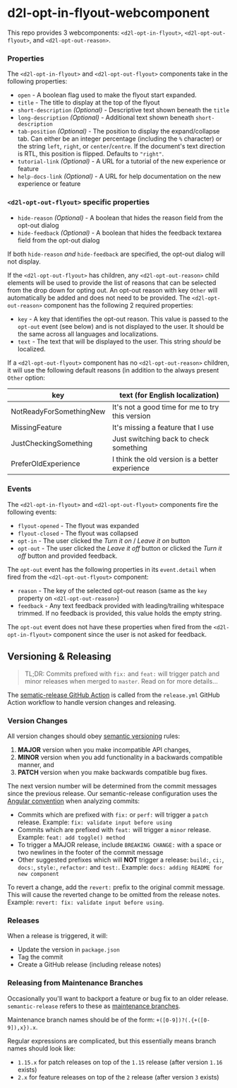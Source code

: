 # d2l-opt-in-flyout-webcomponent

This repo provides 3 webcomponents: `<d2l-opt-in-flyout>`, `<d2l-opt-out-flyout>`, and `<d2l-opt-out-reason>`.

### Properties
The `<d2l-opt-in-flyout>` and `<d2l-opt-out-flyout>` components take in the following properties:
* `open` - A boolean flag used to make the flyout start expanded.
* `title` - The title to display at the top of the flyout
* `short-description` *(Optional)* - Descriptive text shown beneath the `title`
* `long-description` *(Optional)* - Additional text shown beneath `short-description`
* `tab-position` *(Optional)* - The position to display the expand/collapse tab. Can either be an integer percentage (including the `%` character) or the string `left`, `right`, or `center`/`centre`. If the document's text direction is RTL, this position is flipped. Defaults to `"right"`.
* `tutorial-link` *(Optional)* - A URL for a tutorial of the new experience or feature
* `help-docs-link` *(Optional)* - A URL for help documentation on the new experience or feature

### `<d2l-opt-out-flyout>` specific properties
* `hide-reason` *(Optional)* - A boolean that hides the reason field from the opt-out dialog
* `hide-feedback` *(Optional)* - A boolean that hides the feedback textarea field from the opt-out dialog

If both `hide-reason` _and_ `hide-feedback` are specified, the opt-out dialog will not display.

If the `<d2l-opt-out-flyout>` has children, any `<d2l-opt-out-reason>` child elements will be used to provide the list of reasons that can be selected from the drop down for opting out. An opt-out reason with key `Other` will automatically be added and does not need to be provided. The `<d2l-opt-out-reason>` component has the following 2 required properties:
* `key` - A key that identifies the opt-out reason. This value is passed to the `opt-out` event (see below) and is not displayed to the user. It should be the same across all languages and localizations.
* `text` - The text that will be displayed to the user. This string *should* be localized.

If a `<d2l-opt-out-flyout>` component has no `<d2l-opt-out-reason>` children, it will use the following default reasons (in addition to the always present `Other` option:

| key                     | text (for English localization)                 |
| ----------------------- | ----------------------------------------------- |
| NotReadyForSomethingNew | It's not a good time for me to try this version |
| MissingFeature          | It's missing a feature that I use               |
| JustCheckingSomething   | Just switching back to check something          |
| PreferOldExperience     | I think the old version is a better experience  |

### Events
The `<d2l-opt-in-flyout>` and `<d2l-opt-out-flyout>` components fire the following events:
* `flyout-opened` - The flyout was expanded
* `flyout-closed` - The flyout was collapsed
* `opt-in` - The user clicked the *Turn it on* / *Leave it on* button
* `opt-out` - The user clicked the *Leave it off* button or clicked the *Turn it off* button and provided feedback.

The `opt-out` event has the following properties in its `event.detail` when fired from the `<d2l-opt-out-flyout>` component:
* `reason` - The key of the selected opt-out reason (same as the `key` property on `<d2l-opt-out-reason>`)
* `feedback` - Any text feedback provided with leading/trailing whitespace trimmed. If no feedback is provided, this value holds the empty string.

The `opt-out` event does not have these properties when fired from the `<d2l-opt-in-flyout>` component since the user is not asked for feedback.

## Versioning & Releasing

> TL;DR: Commits prefixed with `fix:` and `feat:` will trigger patch and minor releases when merged to `master`. Read on for more details...

The [sematic-release GitHub Action](https://github.com/BrightspaceUI/actions/tree/master/semantic-release) is called from the `release.yml` GitHub Action workflow to handle version changes and releasing.

### Version Changes

All version changes should obey [semantic versioning](https://semver.org/) rules:
1. **MAJOR** version when you make incompatible API changes,
2. **MINOR** version when you add functionality in a backwards compatible manner, and
3. **PATCH** version when you make backwards compatible bug fixes.

The next version number will be determined from the commit messages since the previous release. Our semantic-release configuration uses the [Angular convention](https://github.com/conventional-changelog/conventional-changelog/tree/master/packages/conventional-changelog-angular) when analyzing commits:
* Commits which are prefixed with `fix:` or `perf:` will trigger a `patch` release. Example: `fix: validate input before using`
* Commits which are prefixed with `feat:` will trigger a `minor` release. Example: `feat: add toggle() method`
* To trigger a MAJOR release, include `BREAKING CHANGE:` with a space or two newlines in the footer of the commit message
* Other suggested prefixes which will **NOT** trigger a release: `build:`, `ci:`, `docs:`, `style:`, `refactor:` and `test:`. Example: `docs: adding README for new component`

To revert a change, add the `revert:` prefix to the original commit message. This will cause the reverted change to be omitted from the release notes. Example: `revert: fix: validate input before using`.

### Releases

When a release is triggered, it will:
* Update the version in `package.json`
* Tag the commit
* Create a GitHub release (including release notes)

### Releasing from Maintenance Branches

Occasionally you'll want to backport a feature or bug fix to an older release. `semantic-release` refers to these as [maintenance branches](https://semantic-release.gitbook.io/semantic-release/usage/workflow-configuration#maintenance-branches).

Maintenance branch names should be of the form: `+([0-9])?(.{+([0-9]),x}).x`.

Regular expressions are complicated, but this essentially means branch names should look like:
* `1.15.x` for patch releases on top of the `1.15` release (after version `1.16` exists)
* `2.x` for feature releases on top of the `2` release (after version `3` exists)
